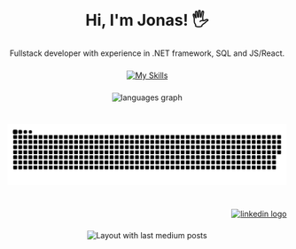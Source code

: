 <br clear="both">

<h1 align="center">Hi, I'm Jonas! 🖐</h1>

###

<p align="center">Fullstack developer with experience in .NET framework, SQL and JS/React.</p>

###

<div align="center">
 
 [![My Skills](https://skillicons.dev/icons?i=cs,dotnet,js,react,html,css,mysql,git&perline=4)](https://skillicons.dev)
 
</div>


###

<div align="center">
  <img src="https://github-readme-stats.vercel.app/api/top-langs?username=wettergrund&locale=en&hide_title=false&layout=compact&card_width=320&langs_count=5&theme=onedark&hide_border=false&order=2" height="150" alt="languages graph"  />
</div>

###

<br clear="both">

<img src="https://raw.githubusercontent.com/wettergrund/wettergrund/output/snake.svg" alt="Snake animation" />

###

<br clear="both">

<div align="right">
  <a href="https://www.linkedin.com/in/jonas-wettergrund/" target="_blank">
    <img src="https://raw.githubusercontent.com/maurodesouza/profile-readme-generator/master/src/assets/icons/social/linkedin/default.svg" width="52" height="40" alt="linkedin logo"  />
  </a>
</div>

###

<div align="center">
  <img src="https://github-read-medium-git-main.pahlevikun.vercel.app/latest?limit=4&username=jonas.wettergrund" alt="Layout with last medium posts"  />
</div>

###
